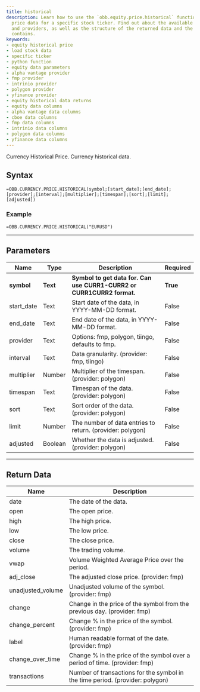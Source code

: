 ```yaml
---
title: historical
description: Learn how to use the `obb.equity.price.historical` function to load historical
  price data for a specific stock ticker. Find out about the available parameters
  and providers, as well as the structure of the returned data and the columns it
  contains.
keywords: 
- equity historical price
- load stock data
- specific ticker
- python function
- equity data parameters
- alpha vantage provider
- fmp provider
- intrinio provider
- polygon provider
- yfinance provider
- equity historical data returns
- equity data columns
- alpha vantage data columns
- cboe data columns
- fmp data columns
- intrinio data columns
- polygon data columns
- yfinance data columns
---
```


<!-- markdownlint-disable MD041 -->

Currency Historical Price. Currency historical data.

## Syntax

```excel wordwrap
=OBB.CURRENCY.PRICE.HISTORICAL(symbol;[start_date];[end_date];[provider];[interval];[multiplier];[timespan];[sort];[limit];[adjusted])
```

### Example

```excel wordwrap
=OBB.CURRENCY.PRICE.HISTORICAL("EURUSD")
```

---

## Parameters

| Name | Type | Description | Required |
| ---- | ---- | ----------- | -------- |
| **symbol** | **Text** | **Symbol to get data for. Can use CURR1-CURR2 or CURR1CURR2 format.** | **True** |
| start_date | Text | Start date of the data, in YYYY-MM-DD format. | False |
| end_date | Text | End date of the data, in YYYY-MM-DD format. | False |
| provider | Text | Options: fmp, polygon, tiingo, defaults to fmp. | False |
| interval | Text | Data granularity. (provider: fmp, tiingo) | False |
| multiplier | Number | Multiplier of the timespan. (provider: polygon) | False |
| timespan | Text | Timespan of the data. (provider: polygon) | False |
| sort | Text | Sort order of the data. (provider: polygon) | False |
| limit | Number | The number of data entries to return. (provider: polygon) | False |
| adjusted | Boolean | Whether the data is adjusted. (provider: polygon) | False |

---

## Return Data

| Name | Description |
| ---- | ----------- |
| date | The date of the data.  |
| open | The open price.  |
| high | The high price.  |
| low | The low price.  |
| close | The close price.  |
| volume | The trading volume.  |
| vwap | Volume Weighted Average Price over the period.  |
| adj_close | The adjusted close price. (provider: fmp) |
| unadjusted_volume | Unadjusted volume of the symbol. (provider: fmp) |
| change | Change in the price of the symbol from the previous day. (provider: fmp) |
| change_percent | Change % in the price of the symbol. (provider: fmp) |
| label | Human readable format of the date. (provider: fmp) |
| change_over_time | Change % in the price of the symbol over a period of time. (provider: fmp) |
| transactions | Number of transactions for the symbol in the time period. (provider: polygon) |
